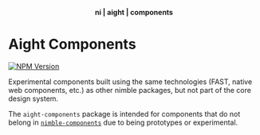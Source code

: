 <div align="center">
    <p><b>ni | aight | components</b></p>
</div>

# Aight Components

[![NPM Version](https://img.shields.io/npm/v/@ni/aight-components.svg)](https://www.npmjs.com/package/@ni/aight-components)

Experimental components built using the same technologies (FAST, native web components, etc.) as other nimble packages, but not part of the core design system.

The `aight-components` package is intended for components that do not belong in [`nimble-components`](/packages/nimble-components) due to being prototypes or experimental.
